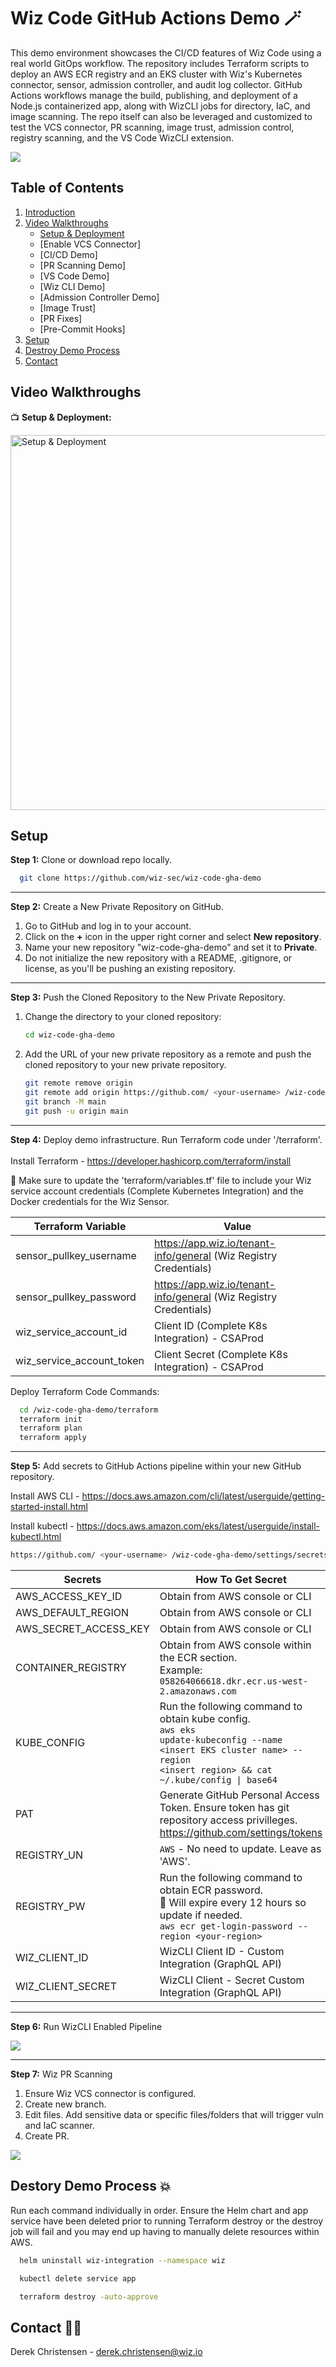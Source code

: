 # Wiz Code GitHub Actions Demo :magic_wand:

This demo environment showcases the CI/CD features of Wiz Code using a real world GitOps workflow. The repository includes Terraform scripts to deploy an AWS ECR registry and an EKS cluster with Wiz's Kubernetes connector, sensor, admission controller, and audit log collector. GitHub Actions workflows manage the build, publishing, and deployment of a Node.js containerized app, along with WizCLI jobs for directory, IaC, and image scanning. The repo itself can also be leveraged and customized to test the VCS connector, PR scanning, image trust, admission control, registry scanning, and the VS Code WizCLI extension.

<img src="https://github.com/wiz-sec/wiz-code-gha-demo/raw/main/images/gha.png">

## Table of Contents

1. [Introduction](#wiz-code-github-actions-demo-magic_wand)
2. [Video Walkthroughs](#video-walkthroughs)
   - [Setup & Deployment](#setup-and-deployment)
   - [Enable VCS Connector]
   - [CI/CD Demo]
   - [PR Scanning Demo]
   - [VS Code Demo]
   - [Wiz CLI Demo]
   - [Admission Controller Demo]
   - [Image Trust]
   - [PR Fixes]
   - [Pre-Commit Hooks]
3. [Setup](#setup)
4. [Destroy Demo Process](#destory-demo-process-boom)
5. [Contact](#contact) 

## Video Walkthroughs

<a name="setup-and-deployment"></a>
:tv: **Setup & Deployment:** 

<a href="https://beyondnetworkscom-my.sharepoint.com/:v:/g/personal/derek_christensen_wiz_io/EdN3Gqax1OZAq2X1YsOLEJ0BmBpkGsIPjbMFiK1DKPA52Q?e=1LABka" target="_blank">
  <img src="https://github.com/wiz-sec/wiz-code-gha-demo/raw/main/images/video1.png" alt="Setup & Deployment" width="600"/>
</a>

## Setup

**Step 1:** Clone or download repo locally.

```bash
  git clone https://github.com/wiz-sec/wiz-code-gha-demo
```

---
**Step 2:** Create a New Private Repository on GitHub.

1. Go to GitHub and log in to your account.
2. Click on the **+** icon in the upper right corner and select **New repository**.
3. Name your new repository "wiz-code-gha-demo" and set it to **Private**.
4. Do not initialize the new repository with a README, .gitignore, or license, as you'll be pushing an existing repository.<br>

---
**Step 3:** Push the Cloned Repository to the New Private Repository.

1. Change the directory to your cloned repository:
   ```sh
   cd wiz-code-gha-demo
   ```
2. Add the URL of your new private repository as a remote and push the cloned repository to your new private repository.
    ```sh
    git remote remove origin
    git remote add origin https://github.com/ <your-username> /wiz-code-gha-demo.git
    git branch -M main
    git push -u origin main
    ```

---
**Step 4:** Deploy demo infrastructure. Run Terraform code under '/terraform'.<br><br>
Install Terraform - https://developer.hashicorp.com/terraform/install <br>

:rotating_light: Make sure to update the 'terraform/variables.tf' file to include your Wiz service account credentials (Complete Kubernetes Integration) and the Docker credentials for the Wiz Sensor.

| Terraform Variable             | Value                                                               |
| ----------------- | ------------------------------------------------------------------ |
| sensor_pullkey_username | https://app.wiz.io/tenant-info/general (Wiz Registry Credentials) |
| sensor_pullkey_password | https://app.wiz.io/tenant-info/general (Wiz Registry Credentials) |
| wiz_service_account_id | Client ID (Complete K8s Integration) - CSAProd |
| wiz_service_account_token | Client Secret (Complete K8s Integration) - CSAProd |

Deploy Terraform Code Commands:

```bash
  cd /wiz-code-gha-demo/terraform
  terraform init
  terraform plan
  terraform apply
```

---
**Step 5:** Add secrets to GitHub Actions pipeline within your new GitHub repository.<br>

Install AWS CLI - https://docs.aws.amazon.com/cli/latest/userguide/getting-started-install.html

Install kubectl - https://docs.aws.amazon.com/eks/latest/userguide/install-kubectl.html

  ```bash
  https://github.com/ <your-username> /wiz-code-gha-demo/settings/secrets/actions
  ```

| Secrets             | How To Get Secret                                                               |
| ----------------- | ------------------------------------------------------------------ |
| AWS_ACCESS_KEY_ID | Obtain from AWS console or CLI |
| AWS_DEFAULT_REGION | Obtain from AWS console or CLI |
| AWS_SECRET_ACCESS_KEY | Obtain from AWS console or CLI |
| CONTAINER_REGISTRY | Obtain from AWS console within the ECR section.<br>Example: `058264066618.dkr.ecr.us-west-2.amazonaws.com` |
| KUBE_CONFIG | Run the following command to obtain kube config.<br> <code>aws eks update-kubeconfig --name &lt;insert EKS cluster name&gt; --region &lt;insert region&gt; && cat ~/.kube/config &#124; base64</code> |
| PAT | Generate GitHub Personal Access Token. Ensure token has git repository access privilleges.<br>https://github.com/settings/tokens |
| REGISTRY_UN | `AWS` - No need to update. Leave as 'AWS'. |
| REGISTRY_PW | Run the following command to obtain ECR password.<br>:rotating_light: Will expire every 12 hours so update if needed.<br>`aws ecr get-login-password --region <your-region>` |
| WIZ_CLIENT_ID | WizCLI Client ID - Custom Integration (GraphQL API)|
| WIZ_CLIENT_SECRET | WizCLI Client - Secret Custom Integration (GraphQL API)|

---
**Step 6:** Run WizCLI Enabled Pipeline

<img src="https://github.com/wiz-sec/wiz-code-gha-demo/raw/main/images/pipeline.png">

---
**Step 7:** Wiz PR Scanning

1. Ensure Wiz VCS connector is configured.
2. Create new branch.
3. Edit files. Add sensitive data or specific files/folders that will trigger vuln and IaC scanner.
4. Create PR.

<img src="https://github.com/wiz-sec/wiz-code-gha-demo/raw/main/images/pr.png">

## Destory Demo Process :boom:

Run each command individually in order. Ensure the Helm chart and app service have been deleted prior to running Terraform destroy or the destroy job will fail and you may end up having to manually delete resources within AWS.

```bash
  helm uninstall wiz-integration --namespace wiz
```
```bash
  kubectl delete service app
```
```bash
  terraform destroy -auto-approve
```

## Contact :mage_man:

Derek Christensen - derek.christensen@wiz.io

